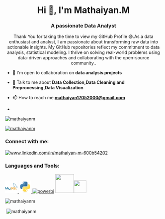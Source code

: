 <h1 align="center">Hi 👋, I'm Mathaiyan.M</h1>
<h3 align="center">A passionate Data Analyst</h3>

<p align="center">Thank You for taking the time to view my GitHub Profile 😄.As a data enthusiast and analyst, I am passionate about transforming raw data into actionable insights. My GitHub repositories reflect my commitment to data analysis, statistical modeling. I thrive on solving real-world problems using data-driven approaches and collaborating with the open-source community..</p>

- 👯 I'm open to collaboration on **data analysis projects**

- 💬 Talk to me about **Data Collection,Data Cleaning and Preprocessing,Data Visualization**

- 📫 How to reach me **mathaiyan17052000@gmail.com**
- 
  
<p align="left"> <img src="https://komarev.com/ghpvc/?username=mathaiyanm&label=Profile%20views&color=0e75b6&style=flat" alt="mathaiyanm" /> </p>

<p align="left"> <a href="https://github.com/ryo-ma/github-profile-trophy"><img src="https://github-profile-trophy.vercel.app/?username=mathaiyanm" alt="mathaiyanm" /></a> </p>



<h3 align="left">Connect with me:</h3>
<p align="left">
<a href="https://linkedin.com/in/www.linkedin.com/in/mathaiyan-m-600b54202" target="blank"><img align="center" src="https://raw.githubusercontent.com/rahuldkjain/github-profile-readme-generator/master/src/images/icons/Social/linked-in-alt.svg" alt="www.linkedin.com/in/mathaiyan-m-600b54202" height="30" width="40" /></a>
</p>

<h3 align="left">Languages and Tools:</h3>
<div  display:"flex" >  <a href="https://www.mysql.com/" target="blank" rel="noreferrer" width="40" height="40" > <img src="https://raw.githubusercontent.com/devicons/devicon/master/icons/mysql/mysql-original-wordmark.svg" alt="mysql" width="40" height="40"/> </a> <a href="https://www.python.org" target="_blank" rel="noreferrer"> <img src="https://raw.githubusercontent.com/devicons/devicon/master/icons/python/python-original.svg" alt="python" width="40" height="40"/> </a> <a href="https://powerbi.microsoft.com/en-in/" target="_blank" rel="noreferrer"><img  width="60" height="50" src="https://logohistory.net/wp-content/uploads/2023/05/Power-BI-Symbol.png" alt="powerbi" /></a> <a href="https://www.tableau.com" target="_blank" rel="noreferrer"><img width="60" height="60" src="https://www.selectdistinct.co.uk/wp-content/uploads/2023/03/Tableau-logo-removebg-preview.png" /></a><a href="https://www.microsoft.com/en-in/microsoft-365/excel" target="_blank" rel="noreferrer"><img width="40" height="40" src="https://play-lh.googleusercontent.com/37EzETO6gZyKmCg2kBIFX1e9gkubxZrVa5fHJ6yOaa7VvEShHjKv2RdtwnZt9Sk258s"/></a> </div>


<p><img align="center" src="https://github-readme-streak-stats.herokuapp.com/?user=mathaiyanm&" alt="mathaiyanm" /></p>

<p>&nbsp;<img align="center" src="https://github-readme-stats.vercel.app/api?username=mathaiyanm&show_icons=true&locale=en" alt="mathaiyanm" /></p>

